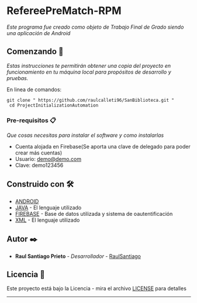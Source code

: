 # RefereePreMatch-RPM

_Este programa fue creado como objeto de Trabajo Final de Grado siendo una aplicación de Android_

## Comenzando 🚀

_Estas instrucciones te permitirán obtener una copia del proyecto en funcionamiento en tu máquina local para propósitos de desarrollo y pruebas._

En linea de comandos:
```
git clone " https://github.com/raulcalleti96/SanBiblioteca.git "
 cd ProjectInitializationAutomation
```

### Pre-requisitos 📋

_Que cosas necesitas para instalar el software y como instalarlas_

* Cuenta alojada en Firebase(Se aporta una clave de delegado para poder crear más cuentas)
* Usuario: demo@demo.com
* Clave: demo123456


## Construido con 🛠️

* [ANDROID](https://developer.android.com/) 
* [JAVA](https://www.java.com) - El lenguaje utilizado
* [FIREBASE](https://firebase.google.com/) - Base de datos utilizada y sistema de oautentificación
* [XML](https://developer.mozilla.org/es/docs/Web/XML/XML_introduction) - El lenguaje utilizado

## Autor ✒️

* **Raul Santiago Prieto** - *Desarrollador* - [RaulSantiago](https://github.com/raulcalleti96)

## Licencia 📄

Este proyecto está bajo la Licencia  - mira el archivo [LICENSE](https://github.com/raulcalleti96/RefereePreMatch/blob/main/LICENSE) para detalles


---

